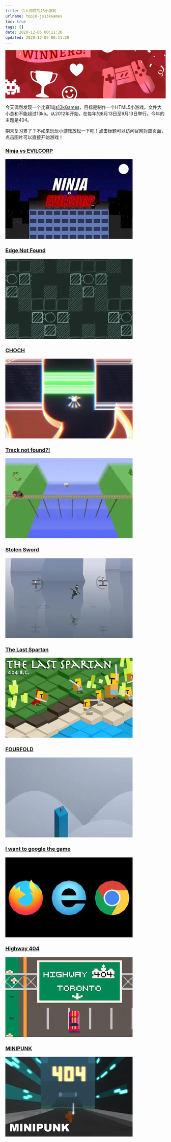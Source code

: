 ```yaml
---
title: 令人惊叹的JS小游戏
urlname: top10-js13kGames
toc: true
tags: []
date: 2020-12-05 00:11:20
updated: 2020-12-05 00:11:20
---
```


![](../asset/top10-js13kGames.cover.webp)

今天偶然发现一个比赛叫[js13kGames](https://js13kgames.com/)，目标是制作一个HTML5小游戏，文件大小总和不能超过13kb。从2012年开始，在每年的8月13日至9月13日举行。今年的主题是404。

期末复习累了？不如来玩玩小游戏放松一下吧！点击标题可以访问官网对应页面，点击图片可以直接开始游戏！

<!-- more -->

### [Ninja vs EVILCORP](https://js13kgames.com/entries/ninja-vs-evilcorp)
[![](../asset/20201205005223500_11406.webp)](../html/game/Ninja%20vs%20EVILCORP.html)


### [Edge Not Found](https://js13kgames.com/entries/edge-not-found)
[![](../asset/20201205005232490_30797.webp)](../html/game/Edge%20Not%20Found.html)


### [CHOCH](https://js13kgames.com/entries/choch)
[![](../asset/20201205005243421_31825.webp)](../html/game/CHOCH.html)


### [Track not found?!](https://js13kgames.com/entries/track-not-found)
[![](../asset/20201205005255141_25710.webp)](../html/game/Track%20not%20found_!/index.html)


### [Stolen Sword](https://js13kgames.com/entries/stolen-sword)
[![](../asset/20201205005305729_4551.webp)](../html/game/Stolen%20Sword.html)


### [The Last Spartan](https://js13kgames.com/entries/the-last-spartan)
[![](../asset/20201205005314565_21023.webp)](../html/game/The%20Last%20Spartan.html)


### [FOURFOLD](https://js13kgames.com/entries/fourfold)
[![](../asset/20201205005322252_2979.webp)](../html/game/FOURFOLD/index.html)


### [I want to google the game](https://js13kgames.com/entries/i-want-to-google-the-game)
[![](../asset/20201205005328587_13407.webp)](../html/game/I%20want%20to%20google%20the%20game.html)


### [Highway 404](https://js13kgames.com/entries/highway-404)
[![](../asset/20201205005335253_11132.webp)](../html/game/Highway%20404.html)


### [MINIPUNK](https://js13kgames.com/entries/minipunk)
[![](../asset/20201205005343626_24230.webp)](../html/game/MINIPUNK.html)

